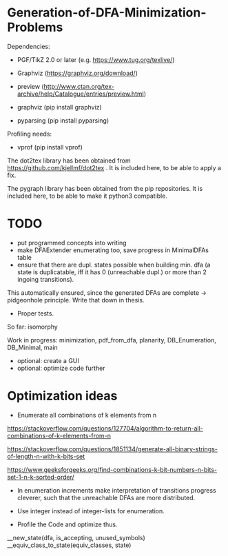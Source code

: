 # Generation-of-DFA-Minimization-Problems

Dependencies:

* PGF/TikZ 2.0 or later (e.g. https://www.tug.org/texlive/)
* Graphviz (https://graphviz.org/download/)
* preview (http://www.ctan.org/tex-archive/help/Catalogue/entries/preview.html)

* graphviz (pip install graphviz)
* pyparsing (pip install pyparsing)

Profiling needs:

* vprof (pip install vprof)

The dot2tex library has been obtained from https://github.com/kjellmf/dot2tex .
It is included here, to be able to apply a fix.

The pygraph library has been obtained from the pip repositories.
It is included here, to be able to make it python3 compatible.


# TODO

* put programmed concepts into writing
* make DFAExtender enumerating too, save progress in MinimalDFAs table
* ensure that there are dupl. states possible when building min. dfa (a state is duplicatable, iff it has 0 (unreachable dupl.) or more than 2 ingoing transitions).

This automatically ensured, since the generated DFAs are complete -> pidgeonhole principle. Write that down in thesis.

* Proper tests.

So far: isomorphy

Work in progress: minimization, pdf_from_dfa, planarity, DB_Enumeration, DB_Minimal, main

* optional: create a GUI
* optional: optimize code further


# Optimization ideas

* Enumerate all combinations of k elements from n

https://stackoverflow.com/questions/127704/algorithm-to-return-all-combinations-of-k-elements-from-n

https://stackoverflow.com/questions/1851134/generate-all-binary-strings-of-length-n-with-k-bits-set

https://www.geeksforgeeks.org/find-combinations-k-bit-numbers-n-bits-set-1-n-k-sorted-order/

* In enumeration increments make interpretation of transitions progress cleverer, such that the unreachable DFAs are more distributed.

* Use integer instead of integer-lists for enumeration.

* Profile the Code and optimize thus.


__new_state(dfa, is_accepting, unused_symbols)
__equiv_class_to_state(equiv_classes, state)
